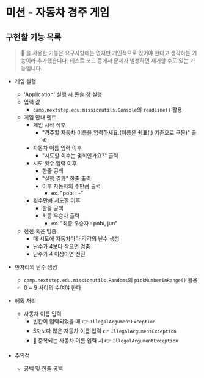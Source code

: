 # 미션 - 자동차 경주 게임

## 구현할 기능 목록

> 📌 을 사용한 기능은 요구사항에는 없지만 개인적으로 있어야 한다고 생각하는 기능이라 추가했습니다.
> 테스트 코드 등에서 문제가 발생하면 제거할 수도 있는 기능입니다.

- 게임 실행
  - 'Application' 실행 시 콘솔 창 실행
  - 입력 값
    - `camp.nextstep.edu.missionutils.Console`의 `readLine()` 활용
  - 게임 안내 멘트
    - 게임 시작 직후
      - "경주할 자동차 이름을 입력하세요.(이름은 쉼표(,) 기준으로 구분)" 출력
    - 자동차 이름 입력 이후
      - "시도할 회수는 몇회인가요?" 출력
    - 시도 횟수 입력 이후
      - 한줄 공백
      - "실행 결과" 한줄 출력
      - 이후 자동차의 수만큼 출력
        - ex. "pobi : -"
    - 횟수만큼 시도한 이후
      - 한줄 공백
      - 최종 우승자 출력
        - ex. "최종 우승자 : pobi, jun"
  - 전진 혹은 멈춤
    - 매 시도에 자동차마다 각각의 난수 생성
    - 난수가 4보다 작으면 멈춤
    - 난수가 4 이상이면 전진


- 한자리의 난수 생성
  - `camp.nextstep.edu.missionutils.Randoms`의 `pickNumberInRange()` 활용
  - 0 ~ 9 사이의 수여야 한다


- 예외 처리
  - 자동차 이름 입력
    - 빈칸이 입력되었을 때 👉 `IllegalArgumentException`
    - 5자보다 많은 자동차 이름 입력 👉 `IllegalArgumentException`
    - 📌 중복되는 자동차 이름 입력 시 👉 `IllegalArgumentException`


- 주의점
  - 공백 및 한줄 공백
